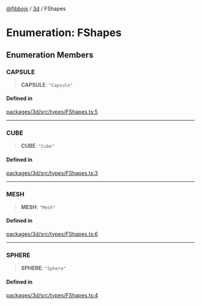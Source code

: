 [@fibbojs](/api/index) / [3d](/api/3d) / FShapes

# Enumeration: FShapes

## Enumeration Members

### CAPSULE

> **CAPSULE**: `"Capsule"`

#### Defined in

[packages/3d/src/types/FShapes.ts:5](https://github.com/fibbojs/fibbo/blob/ca6e10de1cfed8b8d44a28a82c206333ede11c84/packages/3d/src/types/FShapes.ts#L5)

***

### CUBE

> **CUBE**: `"Cube"`

#### Defined in

[packages/3d/src/types/FShapes.ts:3](https://github.com/fibbojs/fibbo/blob/ca6e10de1cfed8b8d44a28a82c206333ede11c84/packages/3d/src/types/FShapes.ts#L3)

***

### MESH

> **MESH**: `"Mesh"`

#### Defined in

[packages/3d/src/types/FShapes.ts:6](https://github.com/fibbojs/fibbo/blob/ca6e10de1cfed8b8d44a28a82c206333ede11c84/packages/3d/src/types/FShapes.ts#L6)

***

### SPHERE

> **SPHERE**: `"Sphere"`

#### Defined in

[packages/3d/src/types/FShapes.ts:4](https://github.com/fibbojs/fibbo/blob/ca6e10de1cfed8b8d44a28a82c206333ede11c84/packages/3d/src/types/FShapes.ts#L4)
